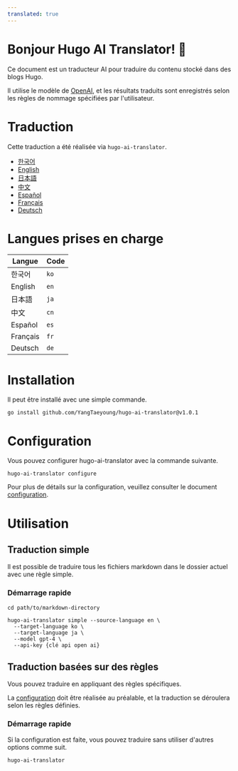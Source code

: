 ```yaml
---
translated: true
---
```

# Bonjour Hugo AI Translator! 👋

Ce document est un traducteur AI pour traduire du contenu stocké dans des blogs Hugo.

Il utilise le modèle de [OpenAI](https://openai.com), et les résultats traduits sont enregistrés selon les règles de nommage spécifiées par l'utilisateur.

# Traduction

Cette traduction a été réalisée via `hugo-ai-translator`.

- [한국어](/README.md)
- [English](/README.en.md)
- [日本語](/README.ja.md)
- [中文](/README.cn.md)
- [Español](/README.es.md)
- [Français](/README.fr.md)
- [Deutsch](/README.de.md)


# Langues prises en charge

| Langue   | Code |
|----------|------|
| 한국어      | `ko` |
| English  | `en` |
| 日本語      | `ja` |
| 中文       | `cn` |
| Español  | `es` |
| Français | `fr` |
| Deutsch  | `de` |

# Installation

Il peut être installé avec une simple commande.

```shell
go install github.com/YangTaeyoung/hugo-ai-translator@v1.0.1
```

# Configuration

Vous pouvez configurer hugo-ai-translator avec la commande suivante.

```shell
hugo-ai-translator configure
```

Pour plus de détails sur la configuration, veuillez consulter le document [configuration](docs/configure.fr.md).

# Utilisation

## Traduction simple

Il est possible de traduire tous les fichiers markdown dans le dossier actuel avec une règle simple.

### Démarrage rapide

```shell
cd path/to/markdown-directory

hugo-ai-translator simple --source-language en \
  --target-language ko \
  --target-language ja \
  --model gpt-4 \
  --api-key {clé api open ai}
```

## Traduction basées sur des règles

Vous pouvez traduire en appliquant des règles spécifiques.

La [configuration](docs/configure.md) doit être réalisée au préalable, et la traduction se déroulera selon les règles définies.

### Démarrage rapide

Si la configuration est faite, vous pouvez traduire sans utiliser d'autres options comme suit.

```shell
hugo-ai-translator
```